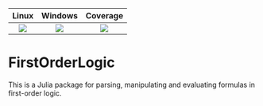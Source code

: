 | **Linux** | **Windows** | **Coverage** |
|:-----------------:|:----------------:|:----------------:|
| [![][travis-img]][travis-url] | [![][appveyor-img]][appveyor-url] | [![][codecov-img]][codecov-url] |

# FirstOrderLogic

This is a Julia package for parsing, manipulating and evaluating formulas in first-order logic.

[codecov-img]: https://codecov.io/gh/roberthoenig/FirstOrderLogic.jl/branch/master/graph/badge.svg
[codecov-url]: https://codecov.io/gh/roberthoenig/FirstOrderLogic.jl
[travis-img]: https://travis-ci.org/roberthoenig/FirstOrderLogic.jl.svg?branch=master
[travis-url]: https://travis-ci.org/roberthoenig/FirstOrderLogic.jl
[appveyor-img]: https://ci.appveyor.com/api/projects/status/rn8exp4696vo9co5/branch/master?svg=true
[appveyor-url]: https://ci.appveyor.com/project/roberthoenig/firstorderlogic-jl/branch/master

